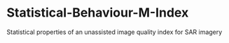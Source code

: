 # Statistical-Behaviour-M-Index
Statistical properties of an unassisted image quality index for SAR imagery
